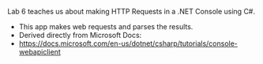 Lab 6 teaches us about making HTTP Requests in a .NET Console using C#.
 - This app makes web requests and parses the results.
 - Derived directly from Microsoft Docs:
 - https://docs.microsoft.com/en-us/dotnet/csharp/tutorials/console-webapiclient
